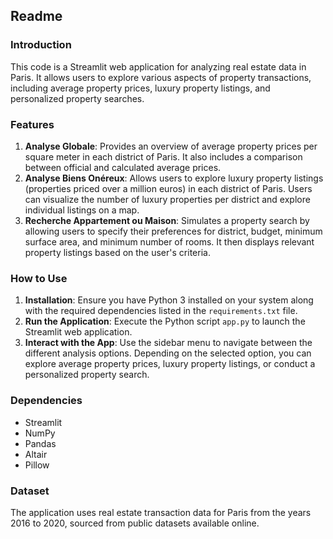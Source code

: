 ## Readme

### Introduction
This code is a Streamlit web application for analyzing real estate data in Paris. It allows users to explore various aspects of property transactions, including average property prices, luxury property listings, and personalized property searches.

### Features
1. **Analyse Globale**: Provides an overview of average property prices per square meter in each district of Paris. It also includes a comparison between official and calculated average prices.
2. **Analyse Biens Onéreux**: Allows users to explore luxury property listings (properties priced over a million euros) in each district of Paris. Users can visualize the number of luxury properties per district and explore individual listings on a map.
3. **Recherche Appartement ou Maison**: Simulates a property search by allowing users to specify their preferences for district, budget, minimum surface area, and minimum number of rooms. It then displays relevant property listings based on the user's criteria.

### How to Use
1. **Installation**: Ensure you have Python 3 installed on your system along with the required dependencies listed in the `requirements.txt` file.
2. **Run the Application**: Execute the Python script `app.py` to launch the Streamlit web application.
3. **Interact with the App**: Use the sidebar menu to navigate between the different analysis options. Depending on the selected option, you can explore average property prices, luxury property listings, or conduct a personalized property search.

### Dependencies
- Streamlit
- NumPy
- Pandas
- Altair
- Pillow

### Dataset
The application uses real estate transaction data for Paris from the years 2016 to 2020, sourced from public datasets available online.
